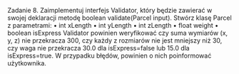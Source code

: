 Zadanie 8.
Zaimplementuj interfejs Validator, który będzie zawierać w swojej deklaracji metodę boolean validate(Parcel input). 
Stwórz klasę Parcel z parametrami:
• int xLength
• int yLength
• int zLength
• float weight
• boolean isExpress
Validator powinien weryfikować czy suma wymiarów (x, y, z) nie przekracza 300, czy każdy z rozmiarów nie
jest mniejszy niż 30, czy waga nie przekracza 30.0 dla isExpress=false lub 15.0 dla isExpress=true. W
przypadku błędów, powinien o nich poinformować użytkownika.